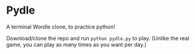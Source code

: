 # Pydle

A terminal Wordle clone, to practice python!

Download/clone the repo and run `python pydle.py` to play. (Unlike the real game, you can play as many times as you want per day.)
